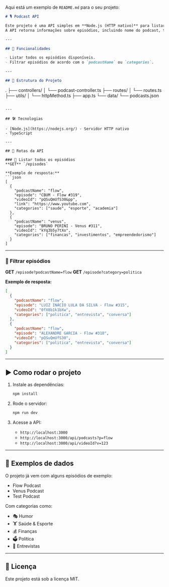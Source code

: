 Aqui está um exemplo de `README.md` para o seu projeto:

```markdown
# 🎙️ Podcast API

Este projeto é uma API simples em **Node.js (HTTP nativo)** para listar e filtrar episódios de podcasts.  
A API retorna informações sobre episódios, incluindo nome do podcast, título, link do vídeo e categorias.

---

## 🚀 Funcionalidades

- Listar todos os episódios disponíveis.
- Filtrar episódios de acordo com o `podcastName` ou `categories`.

---

## 📂 Estrutura do Projeto
```

.
├── controllers/
│ └── podcast-controller.ts
├── routes/
│ └── routes.ts
├── utils/
│ └── httpMethod.ts
├── app.ts
└── data/
└── podcasts.json

````

---

## 🛠️ Tecnologias

- [Node.js](https://nodejs.org/) - Servidor HTTP nativo
- TypeScript

---

## 📡 Rotas da API

### 🔹 Listar todos os episódios
**GET** `/episodes`

**Exemplo de resposta:**
```json
[
  {
    "podcastName": "flow",
    "episode": "CBUM - Flow #319",
    "videoId": "pQSuQmUfS30&pp",
    "link": "https://www.youtube.com",
    "categories": ["saude", "esporte", "academia"]
  },
  {
    "podcastName": "venus",
    "episode": "BRUNO PERINI - Venus #311",
    "videoId": "kYq3b5y7tXo",
    "categories": ["financas", "investimentos", "empreendedorismo"]
  }
]
````

---

### 🔹 Filtrar episódios

**GET** `/episode?podcastName=flow`
**GET** `/episode?category=politica`

**Exemplo de resposta:**

```json
[
  {
    "podcastName": "flow",
    "episode": "LUIZ INÁCIO LULA DA SILVA - Flow #315",
    "videoId": "0fX8b1k1bXw",
    "categories": ["politica", "entrevista", "conversa"]
  },
  {
    "podcastName": "flow",
    "episode": "ALEXANDRE GARCIA - Flow #318",
    "videoId": "pQSuQmUfS30",
    "categories": ["politica", "entrevista", "conversa"]
  }
]
```

---

## ▶️ Como rodar o projeto

1. Instale as dependências:

   ```bash
   npm install
   ```

2. Rode o servidor:

   ```bash
   npm run dev
   ```

3. Acesse a API:

   - `http://localhost:3000`
   - `http://localhost:3000/api/podcasts?p=flow`
   - `http://localhost:3000/api/videoId?v=123`

---

## 📌 Exemplos de dados

O projeto já vem com alguns episódios de exemplo:

- Flow Podcast
- Venus Podcast
- Test Podcast

Com categorias como:

- 🎭 Humor
- 🏋️ Saúde & Esporte
- 💰 Finanças
- 🗳️ Política
- 🎤 Entrevistas

---

## 📄 Licença

Este projeto está sob a licença MIT.
